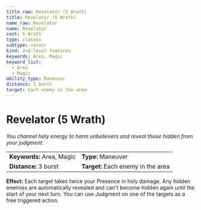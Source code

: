 ```yaml
---
title_raw: Revelator (5 Wrath)
title: Revelator (5 Wrath)
name_raw: Revelator
name: Revelator
cost: 5 Wrath
type: classes
subtype: censor
kind: 2nd-level features
keywords: Area, Magic
keyword_list:
  - Area
  - Magic
ability_type: Maneuver
distance: 3 burst
target: Each enemy in the area
---
```


# Revelator (5 Wrath)

*You channel holy energy to harm unbelievers and reveal those hidden from your judgment.*

|                           |                                    |
| :------------------------ | :--------------------------------- |
| **Keywords:** Area, Magic | **Type:** Maneuver                 |
| **Distance:** 3 burst     | **Target:** Each enemy in the area |

**Effect:** Each target takes twice your Presence in holy damage. Any hidden enemies are automatically revealed and can't become hidden again until the start of your next turn. You can use Judgment on one of the targets as a free triggered action.
